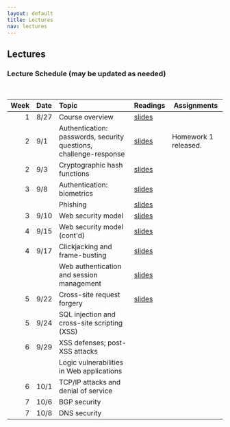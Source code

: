 ```yaml
---
layout: default
title: Lectures
nav: lectures
---
```


## Lectures

<h3 id="toc_2">Lecture Schedule (may be updated as needed)</h3>
<br>
<table>
<thead>
<tr>
<th align="right">Week</th>
<th align="left">Date</th>
<th align="left">Topic</th>
<th>Readings</th>
<th>Assignments</th>
</tr>
</thead>
<tbody>
  
<tr>
<td align="right">1</td>
<td align="left">8/27</td>
<td align="left">Course overview</td>
<td><a href="{{ site.url }}/lectures/intro.pdf">slides</a></td>
<td></td>
</tr>

<tr>
<td align="right">2</td>
<td align="left">9/1</td>
<td align="left">Authentication: passwords, security questions, challenge-response</td>
<td><a href="{{ site.url }}/lectures/auth.pdf">slides</a></td>
<td>Homework 1 released.</td>
</tr>

<tr>
<td align="right">2</td>
<td align="left">9/3</td>
<td align="left">Cryptographic hash functions</td>
<td><a href="{{ site.url }}/lectures/hash.pdf">slides</a></td>
<td></td>
</tr>


<tr>
<td align="right">3</td>
<td align="left">9/8</td>
<td align="left">Authentication: biometrics</td>
<td><a href="{{ site.url }}/lectures/biometrics.pdf">slides</a></td>
<td></td>
</tr>

<tr>
<td align="right"></td>
<td align="left"></td>
<td align="left">Phishing</td>
<td><a href="{{ site.url }}/lectures/phishing.pdf">slides</a></td>
<td></td>
</tr>

<tr>
<td align="right">3</td>
<td align="left">9/10</td>
<td align="left">Web security model</td>
<td><a href="{{ site.url }}/lectures/webbrowser.pdf">slides</a></td>
<td></td>
</tr>

<tr>
<td align="right">4</td>
<td align="left">9/15</td>
<td align="left">Web security model (cont'd)</td>
<td><a href="{{ site.url }}/lectures/webbrowser.pdf">slides</a></td>
<td></td>
</tr>

<tr>
<td align="right">4</td>
<td align="left">9/17</td>
<td align="left">Clickjacking and frame-busting</td>
<td><a href="{{ site.url }}/lectures/clickjack.pdf">slides</a></td>
<td></td>
</tr>

<tr>
<td align="right"></td>
<td align="left"></td>
<td align="left">Web authentication and session management</td>
<td><a href="{{ site.url }}/lectures/webauth.pdf">slides</a></td>
<td></td>
</tr>

<tr>
<td align="right">5</td>
<td align="left">9/22</td>
<td align="left">Cross-site request forgery</td>
<td><a href="{{ site.url }}/lectures/webauth.pdf">slides</a></td>
<td></td>
</tr>

<tr>
<td align="right">5</td>
<td align="left">9/24</td>
<td align="left">SQL injection and cross-site scripting (XSS)</td>
<td></td>
<td></td>
</tr>

<tr>
<td align="right">6</td>
<td align="left">9/29</td>
<td align="left">XSS defenses; post-XSS attacks</td>
<td></td>
<td></td>
</tr>


<tr>
<td align="right"></td>
<td align="left"></td>
<td align="left">Logic vulnerabilities in Web applications</td>
<td></td>
<td></td>
</tr>

<tr>
<td align="right">6</td>
<td align="left">10/1</td>
<td align="left">TCP/IP attacks and denial of service</td>
<td></td>
<td></td>
</tr>


<tr>
<td align="right">7</td>
<td align="left">10/6</td>
<td align="left">BGP security</td>
<td></td>
<td></td>
</tr>

<tr>
<td align="right">7</td>
<td align="left">10/8</td>
<td align="left">DNS security</td>
<td></td>
<td></td>
</tr>

</tbody>
</table>
